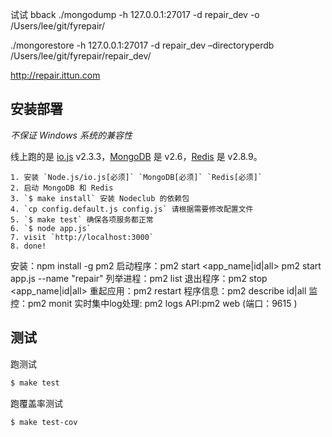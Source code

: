 
试试
bback
./mongodump -h 127.0.0.1:27017 -d repair_dev -o /Users/lee/git/fyrepair/

./mongorestore -h 127.0.0.1:27017 -d repair_dev –directoryperdb /Users/lee/git/fyrepair/repair_dev/

http://repair.ittun.com

## 安装部署

*不保证 Windows 系统的兼容性*

线上跑的是 [io.js](https://iojs.org) v2.3.3，[MongoDB](https://www.mongodb.org) 是 v2.6，[Redis](http://redis.io) 是 v2.8.9。

```
1. 安装 `Node.js/io.js[必须]` `MongoDB[必须]` `Redis[必须]`
2. 启动 MongoDB 和 Redis
3. `$ make install` 安装 Nodeclub 的依赖包
4. `cp config.default.js config.js` 请根据需要修改配置文件
5. `$ make test` 确保各项服务都正常
6. `$ node app.js`
7. visit `http://localhost:3000`
8. done!
```
安装：npm install -g pm2
启动程序：pm2 start <app_name|id|all>    pm2 start app.js --name "repair"
列举进程：pm2 list
退出程序：pm2 stop <app_name|id|all>
重起应用：pm2 restart
程序信息：pm2 describe id|all
监控：pm2 monit
实时集中log处理: pm2 logs
API:pm2 web (端口：9615 )
## 测试

跑测试

```bash
$ make test
```

跑覆盖率测试

```bash
$ make test-cov
```
